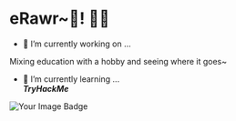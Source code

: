 # eRawr~💜! 👋😸

<!--
**BloodSung/BloodSung** is a ✨ _special_ ✨ repository because its `README.md` (this file) appears on your GitHub profile.

Here are some ideas to get you started:
-->

- 🔭 I’m currently working on ...
<p>Mixing education with a hobby and seeing where it goes~</p>

- 🌱 I’m currently learning ...
<br/> ***TryHackMe***

<img src="https://tryhackme-badges.s3.amazonaws.com/BloodSung.png" alt="Your Image Badge" />
<!-- 
- 👯 I’m looking to collaborate on ...
- 🤔 I’m looking for help with ...
- 💬 Ask me about ...
- 📫 How to reach me: ...
- 😄 Pronouns: ...
- ⚡ Fun fact: ...
-->
